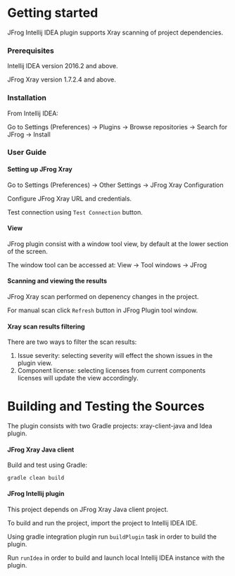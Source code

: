 # Getting started
JFrog Intellij IDEA plugin supports Xray scanning of project dependencies.

### Prerequisites
Intellij IDEA version 2016.2 and above.

JFrog Xray version 1.7.2.4 and above.

### Installation
From Intellij IDEA:

Go to Settings (Preferences) -> Plugins -> Browse repositories -> Search for JFrog -> Install

### User Guide

#### Setting up JFrog Xray
Go to Settings (Preferences) -> Other Settings -> JFrog Xray Configuration

Configure JFrog Xray URL and credentials.

Test connection using ```Test Connection``` button.

#### View
JFrog plugin consist with a window tool view, by default at the lower section of the screen.

The window tool can be accessed at: View -> Tool windows -> JFrog 

#### Scanning and viewing the results
JFrog Xray scan performed on depenency changes in the project.

For manual scan click ```Refresh``` button in JFrog Plugin tool window.

#### Xray scan results filtering
There are two ways to filter the scan results:
1. Issue severity: selecting severity will effect the shown issues in the plugin view.
2. Component license: selecting licenses from current components licenses will update the view accordingly.

# Building and Testing the Sources
The plugin consists with two Gradle projects:
xray-client-java and Idea plugin.

#### JFrog Xray Java client
Build and test using Gradle: 
```
gradle clean build
```

#### JFrog Intellij plugin
This project depends on JFrog Xray Java client project.

To build and run the project, import the project to Intellij IDEA IDE.

Using gradle integration plugin run ```buildPlugin``` task in order to build the plugin.

Run ```runIdea``` in order to build and launch local Intellij IDEA instance with the plugin.
